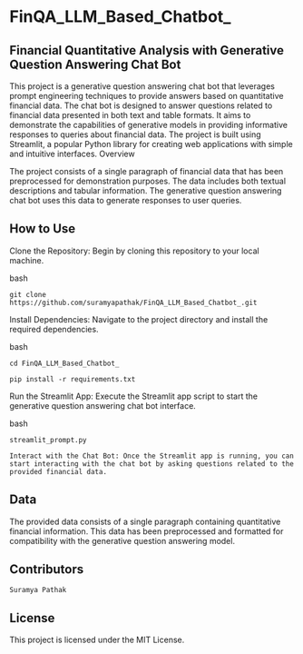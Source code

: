 # FinQA_LLM_Based_Chatbot_
 

## Financial Quantitative Analysis with Generative Question Answering Chat Bot

This project is a generative question answering chat bot that leverages prompt engineering techniques to provide answers based on quantitative financial data. The chat bot is designed to answer questions related to financial data presented in both text and table formats. It aims to demonstrate the capabilities of generative models in providing informative responses to queries about financial data. The project is built using Streamlit, a popular Python library for creating web applications with simple and intuitive interfaces.
Overview

The project consists of a single paragraph of financial data that has been preprocessed for demonstration purposes. The data includes both textual descriptions and tabular information. The generative question answering chat bot uses this data to generate responses to user queries.

## How to Use

Clone the Repository: Begin by cloning this repository to your local machine.

bash
    
    git clone https://github.com/suramyapathak/FinQA_LLM_Based_Chatbot_.git

Install Dependencies: Navigate to the project directory and install the required dependencies.

bash

    cd FinQA_LLM_Based_Chatbot_
   
    pip install -r requirements.txt

Run the Streamlit App: Execute the Streamlit app script to start the generative question answering chat bot interface.

bash

    streamlit_prompt.py

    Interact with the Chat Bot: Once the Streamlit app is running, you can start interacting with the chat bot by asking questions related to the provided financial data.

## Data

The provided data consists of a single paragraph containing quantitative financial information. This data has been preprocessed and formatted for compatibility with the generative question answering model.

## Contributors

    Suramya Pathak

## License

This project is licensed under the MIT License.
